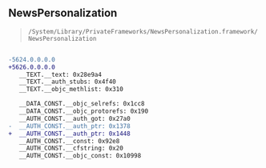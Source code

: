 ## NewsPersonalization

> `/System/Library/PrivateFrameworks/NewsPersonalization.framework/NewsPersonalization`

```diff

-5624.0.0.0.0
+5626.0.0.0.0
   __TEXT.__text: 0x28e9a4
   __TEXT.__auth_stubs: 0x4f40
   __TEXT.__objc_methlist: 0x310

   __DATA_CONST.__objc_selrefs: 0x1cc8
   __DATA_CONST.__objc_protorefs: 0x190
   __AUTH_CONST.__auth_got: 0x27a0
-  __AUTH_CONST.__auth_ptr: 0x1378
+  __AUTH_CONST.__auth_ptr: 0x1448
   __AUTH_CONST.__const: 0x92e8
   __AUTH_CONST.__cfstring: 0x20
   __AUTH_CONST.__objc_const: 0x10998

```
